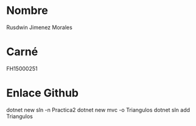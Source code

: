 # Nombre
Rusdwin Jimenez Morales
# Carné
FH15000251

# Enlace Github




dotnet new sln -n Practica2
dotnet new mvc -o Triangulos
dotnet sln add Triangulos





